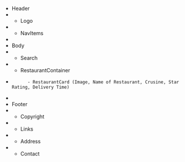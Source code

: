 -   Header
-   -   Logo
-   -   NavItems
-
-   Body
-   -   Search
-   -   RestaurantContainer
-           - RestaurantCard (Image, Name of Restaurant, Crusine, Star Rating, Delivery Time)
-
-   Footer
-   -   Copyright
-   -   Links
-   -   Address
-   -   Contact
